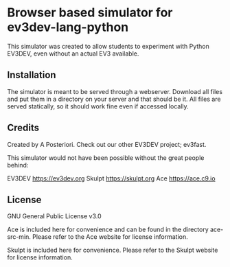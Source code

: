 Browser based simulator for ev3dev-lang-python
===

This simulator was created to allow students to experiment with Python
EV3DEV, even without an actual EV3 available.

Installation
---

The simulator is meant to be served through a webserver. Download all files
and put them in a directory on your server and that should be it. All files
are served statically, so it should work fine even if accessed locally.

Credits
---
Created by A Posteriori. Check out our other EV3DEV project; ev3fast.

This simulator would not have been possible without the great people behind:

EV3DEV https://ev3dev.org
Skulpt https://skulpt.org
Ace https://ace.c9.io

License
---
GNU General Public License v3.0

Ace is included here for convenience and can be found in the directory
ace-src-min.  Please refer to the Ace website for license information.

Skulpt is included here for convenience. Please refer to the Skulpt website
for license information.
